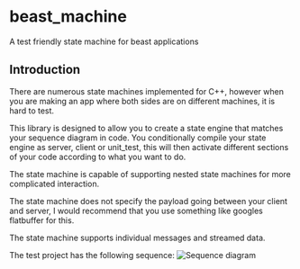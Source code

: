 # beast_machine
A test friendly state machine for beast applications

## Introduction

There are numerous state machines implemented for C++, however when you are making an app where both sides are on different machines, it is hard to test.  

This library is designed to allow you to create a state engine that matches your sequence diagram in code.  You conditionally compile your state engine as server, client or unit_test, this will then activate different sections of your code according to what you want to do.

The state machine is capable of supporting nested state machines for more complicated interaction.

The state machine does not specify the payload going between your client and server, I would recommend that you use something like googles flatbuffer for this.

The state machine supports individual messages and streamed data.

The test project has the following sequence:
![Sequence diagram](https://github.com/edwardbr/beast_machine/blob/master/docs/flow_diagram.png?raw=true)
